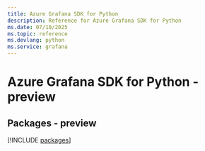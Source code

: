 ```yaml
---
title: Azure Grafana SDK for Python
description: Reference for Azure Grafana SDK for Python
ms.date: 07/10/2025
ms.topic: reference
ms.devlang: python
ms.service: grafana
---
```

# Azure Grafana SDK for Python - preview
## Packages - preview
[!INCLUDE [packages](grafana-index.md)]